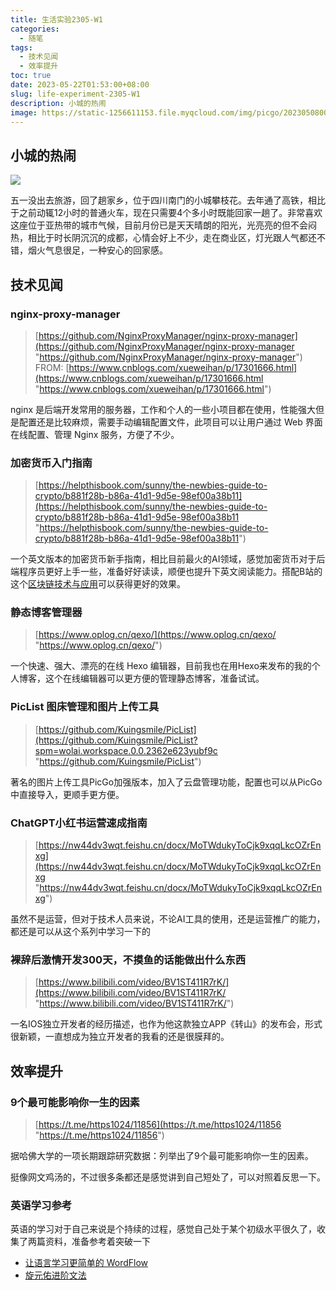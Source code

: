 ```yaml
---
title: 生活实验2305-W1
categories:
  - 随笔
tags:
  - 技术见闻
  - 效率提升
toc: true
date: 2023-05-22T01:53:00+08:00
slug: life-experiment-2305-W1
description: 小城的热闹
image: https://static-1256611153.file.myqcloud.com/img/picgo/202305080014419.webp
---
```


## 小城的热闹

![](https://static-1256611153.file.myqcloud.com/img/picgo/202305080014419.webp)

五一没出去旅游，回了趟家乡，位于四川南门的小城攀枝花。去年通了高铁，相比于之前动辄12小时的普通火车，现在只需要4个多小时既能回家一趟了。非常喜欢这座位于亚热带的城市气候，目前月份已是天天晴朗的阳光，光亮亮的但不会闷热，相比于时长阴沉沉的成都，心情会好上不少，走在商业区，灯光跟人气都还不错，烟火气息很足，一种安心的回家感。



## 技术见闻

### nginx-proxy-manager

> [https://github.com/NginxProxyManager/nginx-proxy-manager](https://github.com/NginxProxyManager/nginx-proxy-manager "https://github.com/NginxProxyManager/nginx-proxy-manager")
> FROM: [https://www.cnblogs.com/xueweihan/p/17301666.html](https://www.cnblogs.com/xueweihan/p/17301666.html "https://www.cnblogs.com/xueweihan/p/17301666.html")

nginx 是后端开发常用的服务器，工作和个人的一些小项目都在使用，性能强大但是配置还是比较麻烦，需要手动编辑配置文件，此项目可以让用户通过 Web 界面在线配置、管理 Nginx 服务，方便了不少。

### 加密货币入门指南

> [https://helpthisbook.com/sunny/the-newbies-guide-to-crypto/b881f28b-b86a-41d1-9d5e-98ef00a38b11](https://helpthisbook.com/sunny/the-newbies-guide-to-crypto/b881f28b-b86a-41d1-9d5e-98ef00a38b11 "https://helpthisbook.com/sunny/the-newbies-guide-to-crypto/b881f28b-b86a-41d1-9d5e-98ef00a38b11")

一个英文版本的加密货币新手指南，相比目前最火的AI领域，感觉加密货币对于后端程序员更好上手一些，准备好好读读，顺便也提升下英文阅读能力。搭配B站的这个[区块链技术与应用](https://www.bilibili.com/video/BV1Vt411X7JF/ "区块链技术与应用")可以获得更好的效果。

### 静态博客管理器

> [https://www.oplog.cn/qexo/](https://www.oplog.cn/qexo/ "https://www.oplog.cn/qexo/")

一个快速、强大、漂亮的在线 Hexo 编辑器，目前我也在用Hexo来发布的我的个人博客，这个在线编辑器可以更方便的管理静态博客，准备试试。

### PicList 图床管理和图片上传工具

> [https://github.com/Kuingsmile/PicList](https://github.com/Kuingsmile/PicList?spm=wolai.workspace.0.0.2362e623yubf9c "https://github.com/Kuingsmile/PicList")

著名的图片上传工具PicGo加强版本，加入了云盘管理功能，配置也可以从PicGo中直接导入，更顺手更方便。

### ChatGPT小红书运营速成指南

> [https://nw44dv3wqt.feishu.cn/docx/MoTWdukyToCjk9xqqLkcOZrEnxg](https://nw44dv3wqt.feishu.cn/docx/MoTWdukyToCjk9xqqLkcOZrEnxg "https://nw44dv3wqt.feishu.cn/docx/MoTWdukyToCjk9xqqLkcOZrEnxg")

虽然不是运营，但对于技术人员来说，不论AI工具的使用，还是运营推广的能力，都还是可以从这个系列中学习一下的

### 裸辞后激情开发300天，不摸鱼的话能做出什么东西

> [https://www.bilibili.com/video/BV1ST411R7rK/](https://www.bilibili.com/video/BV1ST411R7rK/ "https://www.bilibili.com/video/BV1ST411R7rK/")

一名IOS独立开发者的经历描述，也作为他这款独立APP《转山》的发布会，形式很新颖，一直想成为独立开发者的我看的还是很膜拜的。



## 效率提升

### 9个最可能影响你一生的因素

> [https://t.me/https1024/11856](https://t.me/https1024/11856 "https://t.me/https1024/11856")

据哈佛大学的一项长期跟踪研究数据：列举出了9个最可能影响你一生的因素。

挺像网文鸡汤的，不过很多条都还是感觉讲到自己短处了，可以对照着反思一下。



### 英语学习参考

英语的学习对于自己来说是个持续的过程，感觉自己处于某个初级水平很久了，收集了两篇资料，准备参考着突破一下

-   [让语言学习更简单的 WordFlow](https://sspai.com/post/79241 "让语言学习更简单的 WordFlow")
-   [旋元佑进阶文法](https://grammar.codeyu.com/ "旋元佑进阶文法")
